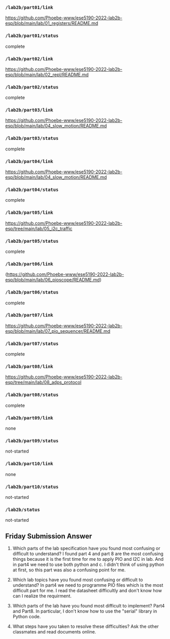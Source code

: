 ### `/lab2b/part01/link`
https://github.com/Phoebe-www/ese5190-2022-lab2b-esp/blob/main/lab/01_registers/README.md
### `/lab2b/part01/status`
complete
### `/lab2b/part02/link`
https://github.com/Phoebe-www/ese5190-2022-lab2b-esp/blob/main/lab/02_repl/README.md
### `/lab2b/part02/status`
complete
### `/lab2b/part03/link`
https://github.com/Phoebe-www/ese5190-2022-lab2b-esp/blob/main/lab/04_slow_motion/README.md
### `/lab2b/part03/status`
complete
### `/lab2b/part04/link`
https://github.com/Phoebe-www/ese5190-2022-lab2b-esp/blob/main/lab/04_slow_motion/README.md
### `/lab2b/part04/status`
complete
### `/lab2b/part05/link`
https://github.com/Phoebe-www/ese5190-2022-lab2b-esp/tree/main/lab/05_i2c_traffic
### `/lab2b/part05/status`
complete
### `/lab2b/part06/link`
(https://github.com/Phoebe-www/ese5190-2022-lab2b-esp/blob/main/lab/06_pioscope/README.md)
### `/lab2b/part06/status`
complete
### `/lab2b/part07/link`
https://github.com/Phoebe-www/ese5190-2022-lab2b-esp/blob/main/lab/07_pio_sequencer/README.md
### `/lab2b/part07/status`
complete
### `/lab2b/part08/link`
https://github.com/Phoebe-www/ese5190-2022-lab2b-esp/tree/main/lab/08_adps_protocol
### `/lab2b/part08/status`
complete
### `/lab2b/part09/link`
none
### `/lab2b/part09/status`
not-started
### `/lab2b/part10/link`
none
### `/lab2b/part10/status`
not-started
### `/lab2b/status`
not-started

## Friday Submission Answer

1. Which parts of the lab specification have you found most confusing or difficult to understand?
I found part 4 and part 8 are the most confusing things because it is the first time for me to apply PIO and I2C in lab. And in part4 we need to use both python and c. I didn't think of using python at first, so this part was also a confusing point for me.

2. Which lab topics have you found most confusing or difficult to understand?
In part4 we need to programme PIO files which is the most difficult part for me. I read the datasheet difficultly and don't know how can I realize the requirment.

3. Which parts of the lab have you found most difficult to implement? 
Part4 and Part8. In particular, I don't know how to use the "serial" library in Python code.

4. What steps have you taken to resolve these difficulties? 
Ask the other classmates and read documents online.

